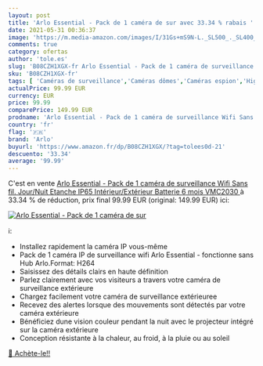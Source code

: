```yaml
---
layout: post
title: 'Arlo Essential - Pack de 1 caméra de sur avec 33.34 % rabais '
date: 2021-05-31 00:36:37
image: 'https://m.media-amazon.com/images/I/31Gs+mS9N-L._SL500_._SL400_.jpg'
comments: true
category: ofertas
author: 'tole.es'
slug: 'B08CZH1XGX-fr Arlo Essential - Pack de 1 caméra de surveillance Wifi...'
sku: 'B08CZH1XGX-fr'
tags: [ 'Caméras de surveillance','Caméras dômes','Caméras espion','High-Tech','Photo et caméscopes','arlo', ]
actualPrice: 99.99 EUR
currency: EUR
price: 99.99
comparePrice: 149.99 EUR
prodname: 'Arlo Essential - Pack de 1 caméra de surveillance Wifi Sans fil. Jour/Nuit  Etanche IP65  Intérieur/Extérieur  Batterie 6 mois  VMC2030 '
country: 'fr'
flag: '🇫🇷'
brand: 'Arlo'
buyurl: 'https://www.amazon.fr/dp/B08CZH1XGX/?tag=tolees0d-21'
descuento: '33.34'
average: '99.99'
---
```


C'est en vente [Arlo Essential - Pack de 1 caméra de surveillance Wifi Sans fil. Jour/Nuit  Etanche IP65  Intérieur/Extérieur  Batterie 6 mois  VMC2030 ](https://www.amazon.fr/dp/B08CZH1XGX/?tag=tolees0d-21)  à  33.34 % de réduction, prix final  99.99 EUR (original: 149.99 EUR) ici:

[![Arlo Essential - Pack de 1 caméra de sur](https://m.media-amazon.com/images/I/31Gs+mS9N-L._SL500_._SL400_.jpg)](https://www.amazon.fr/dp/B08CZH1XGX/?tag=tolees0d-21)

ℹ️:

- Installez rapidement la caméra IP vous-même
- Pack de 1 caméra IP de surveillance wifi Arlo Essential - fonctionne sans Hub Arlo.Format: H264
- Saisissez des détails clairs en haute définition
- Parlez clairement avec vos visiteurs a travers votre caméra de surveillance extérieure
- Chargez facilement votre caméra de surveillance extérieuree
- Recevez des alertes lorsque des mouvements sont détectés par votre caméra extérieure
- Bénéficiez dune vision couleur pendant la nuit avec le projecteur intégré sur la caméra extérieure
- Conception résistante à la chaleur, au froid, à la pluie ou au soleil

[🛒 Achète-le!!](https://www.amazon.fr/dp/B08CZH1XGX/?tag=tolees0d-21)
